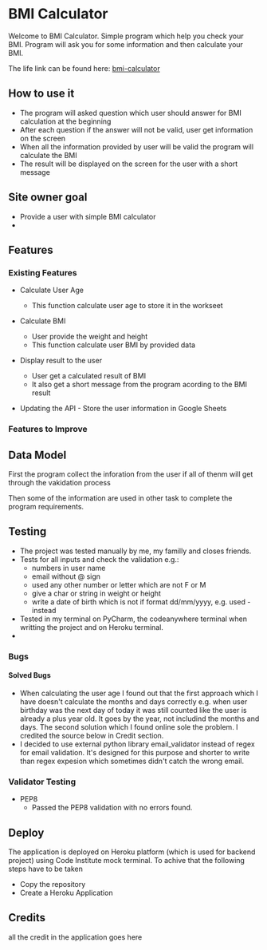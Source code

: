 # BMI Calculator

Welcome to BMI Calculator. Simple program which help you check your BMI. Program will ask you for some information and then calculate your BMI.

The life link can be found here: [bmi-calculator](https://calculate-your-bmi-50a851f64fcf.herokuapp.com/)


## How to use it
- The program will asked question which user should answer for BMI calculation at the beginning
- After each question if the answer will not be valid, user get information on the screen
- When all the information provided by user will be valid the program will calculate the BMI
- The result will be displayed on the screen for the user with a short message

## Site owner goal
- Provide a user with simple BMI calculator
- 
## Features

### Existing Features
- Calculate User Age
    - This function calculate user age to store it in the workseet

 - Calculate BMI
    - User provide the weight and height
    - This function calculate user BMI by provided data

  - Display result to the user
    - User get a calculated result of BMI
    - It also get a short message from the program acording to the BMI result

   - Updating the API
    - Store the user information in Google Sheets

 ### Features to Improve

## Data Model
First the program collect the inforation from the user if all of thenm will get through the vakidation process

Then some of the information are used in other task to complete the program requirements.



## Testing
- The project was tested manually by me, my familly and closes friends.
- Tests for all inputs and check the validation e.g.:
     - numbers in user name
     - email without @ sign
     - used any other number or letter which are not F or M
     - give a char or string in weight or height
     - write a date of birth which is not if format dd/mm/yyyy, e.g. used - instead
- Tested in my terminal on PyCharm, the codeanywhere terminal when writting the project and on Heroku terminal.
- 

### Bugs

#### Solved Bugs
- When calculating the user age I found out that the first approach which I have doesn't calculate the months and days correctly e.g. when user birthday was the next day of today it was still counted like the user is already a plus year old. It goes by the year, not includind the months and days. The second solution which I found online sole the problem. I credited the source below in Credit section.
- I decided to use external python library email_validator instead of regex for email validation. It's designed for this purpose and shorter to write than regex expesion which sometimes didn't catch the wrong email.

### Validator Testing
- PEP8
    - Passed the PEP8 validation with no errors found.

## Deploy
The application is deployed on Heroku platform (which is used for backend project) using Code Institute mock terminal.
To achive that the following steps have to be taken
 - Copy the repository
 - Create a Heroku Application


## Credits
all the credit in the application goes here
